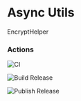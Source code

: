 # Async Utils
EncryptHelper

### Actions

![CI](https://github.com/Nivaes/Nivaes.Encrypt/workflows/CI/badge.svg)

![Build Release](https://github.com/Nivaes/Nivaes.Encrypt/workflows/Build%20Release/badge.svg)

![Publish Release](https://github.com/Nivaes/Nivaes.Encrypt/workflows/Publish%20Release/badge.svg)

